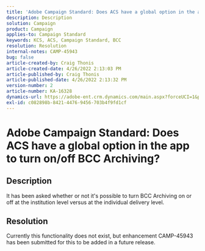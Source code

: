 ```yaml
---
title: 'Adobe Campaign Standard: Does ACS have a global option in the app to turn on/off BCC Archiving?'
description: Description
solution: Campaign
product: Campaign
applies-to: Campaign Standard
keywords: KCS, ACS, Campaign Standard, BCC
resolution: Resolution
internal-notes: CAMP-45943
bug: false
article-created-by: Craig Thonis
article-created-date: 4/26/2022 2:13:03 PM
article-published-by: Craig Thonis
article-published-date: 4/26/2022 2:13:32 PM
version-number: 2
article-number: KA-16328
dynamics-url: https://adobe-ent.crm.dynamics.com/main.aspx?forceUCI=1&pagetype=entityrecord&etn=knowledgearticle&id=5c2173f6-6ac5-ec11-a7b6-0022480a138b
exl-id: c082898b-8421-4476-9456-703b4f9fd1cf
---
```

# Adobe Campaign Standard: Does ACS have a global option in the app to turn on/off BCC Archiving?

## Description


It has been asked whether or not it's possible to turn BCC Archiving on or off at the institution level versus at the individual delivery level.


## Resolution


Currently this functionality does not exist, but enhancement CAMP-45943 has been submitted for this to be added in a future release.
